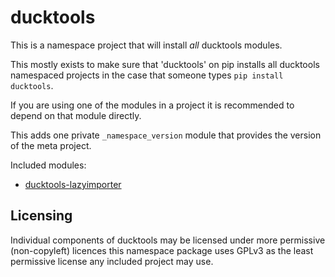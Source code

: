 # ducktools #

This is a namespace project that will install *all* ducktools modules.

This mostly exists to make sure that 'ducktools' on pip installs all ducktools namespaced projects in the case
that someone types `pip install ducktools`.

If you are using one of the modules in a project it is recommended to depend on that module directly.

This adds one private `_namespace_version` module that provides the version of the meta project.

Included modules:
* [ducktools-lazyimporter](https://github.com/DavidCEllis/ducktools-lazyimporter)

## Licensing ##

Individual components of ducktools may be licensed under more permissive (non-copyleft) licences
this namespace package uses GPLv3 as the least permissive license any included project may use.
